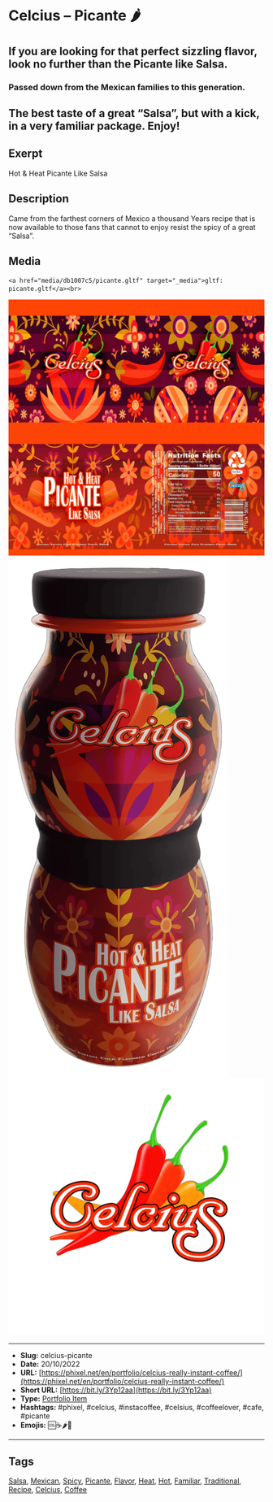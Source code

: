 # Celcius – Picante 🌶️
## If you are looking for that perfect sizzling flavor, look no further than the Picante like Salsa.

### Passed down from the Mexican families to this generation.

The best taste of a great “Salsa”, but with a kick, in a very familiar package.
Enjoy!
------------
## Exerpt
Hot & Heat Picante Like Salsa
## Description
Came from the farthest corners of Mexico a thousand Years recipe that is now available to those fans that cannot to enjoy resist the spicy of a great “Salsa”.
## Media
	<a href="media/db1007c5/picante.gltf" target="_media">gltf: picante.gltf</a><br>
<img src="media/1d7e235c/picante.jpg" loading="lazy"><br>
<img src="media/4df4d57d/picante.png" loading="lazy"><br>
<img src="media/a6864051/picante.png" loading="lazy"><br>

------------
- **Slug:** celcius-picante
- **Date:** 20/10/2022
- **URL:** [https://phixel.net/en/portfolio/celcius-really-instant-coffee/](https://phixel.net/en/portfolio/celcius-really-instant-coffee/)
- **Short URL:** [https://bit.ly/3Yp12aa](https://bit.ly/3Yp12aa)
- **Type:** [Portfolio Item](#portfolio-item)
- **Hashtags:** #phixel, #celcius, #instacoffee, #celsius, #coffeelover, #cafe, #picante
- **Emojis:** 🆒☕🌶️🥤

------------
## Tags
[Salsa](#salsa), [Mexican](#mexican), [Spicy](#spicy), [Picante](#picante), [Flavor](#flavor), [Heat](#heat), [Hot](#hot), [Familiar](#familiar), [Traditional](#traditional), [Recipe](#recipe), [Celcius](#celcius), [Coffee](#coffee)
